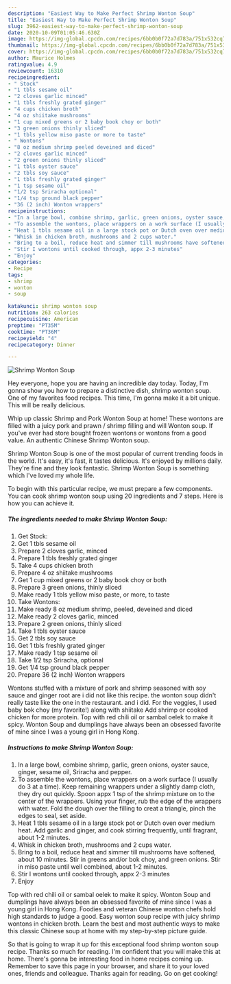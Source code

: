 ```yaml
---
description: "Easiest Way to Make Perfect Shrimp Wonton Soup"
title: "Easiest Way to Make Perfect Shrimp Wonton Soup"
slug: 3962-easiest-way-to-make-perfect-shrimp-wonton-soup
date: 2020-10-09T01:05:46.630Z
image: https://img-global.cpcdn.com/recipes/6bb0b0f72a7d783a/751x532cq70/shrimp-wonton-soup-recipe-main-photo.jpg
thumbnail: https://img-global.cpcdn.com/recipes/6bb0b0f72a7d783a/751x532cq70/shrimp-wonton-soup-recipe-main-photo.jpg
cover: https://img-global.cpcdn.com/recipes/6bb0b0f72a7d783a/751x532cq70/shrimp-wonton-soup-recipe-main-photo.jpg
author: Maurice Holmes
ratingvalue: 4.9
reviewcount: 16310
recipeingredient:
- " Stock"
- "1 tbls sesame oil"
- "2 cloves garlic minced"
- "1 tbls freshly grated ginger"
- "4 cups chicken broth"
- "4 oz shiitake mushrooms"
- "1 cup mixed greens or 2 baby book choy or both"
- "3 green onions thinly sliced"
- "1 tbls yellow miso paste or more to taste"
- " Wontons"
- "8 oz medium shrimp peeled deveined and diced"
- "2 cloves garlic minced"
- "2 green onions thinly sliced"
- "1 tbls oyster sauce"
- "2 tbls soy sauce"
- "1 tbls freshly grated ginger"
- "1 tsp sesame oil"
- "1/2 tsp Sriracha optional"
- "1/4 tsp ground black pepper"
- "36 (2 inch) Wonton wrappers"
recipeinstructions:
- "In a large bowl, combine shrimp, garlic, green onions, oyster sauce, ginger, sesame oil, Sriracha and pepper."
- "To assemble the wontons, place wrappers on a work surface (I usually do 3 at a time). Keep remaining wrappers under a slightly damp cloth, they dry out quickly. Spoon appx 1 tsp of the shrimp mixture on to the center of the wrappers. Using your finger, rub the edge of the wrappers with water. Fold the dough over the filling to creat a triangle, pinch the edges to seal, set aside."
- "Heat 1 tbls sesame oil in a large stock pot or Dutch oven over medium heat. Add garlic and ginger, and cook stirring frequently, until fragrant, about 1-2 minutes."
- "Whisk in chicken broth, mushrooms and 2 cups water."
- "Bring to a boil, reduce heat and simmer till mushrooms have softened, about 10 minutes. Stir in greens and/or bok choy, and green onions. Stir in miso paste until well combined, about 1-2 minutes."
- "Stir I wontons until cooked through, appx 2-3 minutes"
- "Enjoy"
categories:
- Recipe
tags:
- shrimp
- wonton
- soup

katakunci: shrimp wonton soup 
nutrition: 263 calories
recipecuisine: American
preptime: "PT35M"
cooktime: "PT36M"
recipeyield: "4"
recipecategory: Dinner

---
```



![Shrimp Wonton Soup](https://img-global.cpcdn.com/recipes/6bb0b0f72a7d783a/751x532cq70/shrimp-wonton-soup-recipe-main-photo.jpg)

Hey everyone, hope you are having an incredible day today. Today, I'm gonna show you how to prepare a distinctive dish, shrimp wonton soup. One of my favorites food recipes. This time, I'm gonna make it a bit unique. This will be really delicious.

Whip up classic Shrimp and Pork Wonton Soup at home! These wontons are filled with a juicy pork and prawn / shrimp filling and will Wonton soup. If you&#39;ve ever had store bought frozen wontons or wontons from a good value. An authentic Chinese Shrimp Wonton soup.

Shrimp Wonton Soup is one of the most popular of current trending foods in the world. It's easy, it's fast, it tastes delicious. It's enjoyed by millions daily. They're fine and they look fantastic. Shrimp Wonton Soup is something which I've loved my whole life.


To begin with this particular recipe, we must prepare a few components. You can cook shrimp wonton soup using 20 ingredients and 7 steps. Here is how you can achieve it.

<!--inarticleads1-->

##### The ingredients needed to make Shrimp Wonton Soup:

1. Get  Stock:
1. Get 1 tbls sesame oil
1. Prepare 2 cloves garlic, minced
1. Prepare 1 tbls freshly grated ginger
1. Take 4 cups chicken broth
1. Prepare 4 oz shiitake mushrooms
1. Get 1 cup mixed greens or 2 baby book choy or both
1. Prepare 3 green onions, thinly sliced
1. Make ready 1 tbls yellow miso paste, or more, to taste
1. Take  Wontons:
1. Make ready 8 oz medium shrimp, peeled, deveined and diced
1. Make ready 2 cloves garlic, minced
1. Prepare 2 green onions, thinly sliced
1. Take 1 tbls oyster sauce
1. Get 2 tbls soy sauce
1. Get 1 tbls freshly grated ginger
1. Make ready 1 tsp sesame oil
1. Take 1/2 tsp Sriracha, optional
1. Get 1/4 tsp ground black pepper
1. Prepare 36 (2 inch) Wonton wrappers


Wontons stuffed with a mixture of pork and shrimp seasoned with soy sauce and ginger root are i did not like this recipe. the wonton soup didn&#39;t really taste like the one in the restaurant. and i did. For the veggies, I used baby bok choy (my favorite!) along with shiitake Add shrimp or cooked chicken for more protein. Top with red chili oil or sambal oelek to make it spicy. Wonton Soup and dumplings have always been an obsessed favorite of mine since I was a young girl in Hong Kong. 

<!--inarticleads2-->

##### Instructions to make Shrimp Wonton Soup:

1. In a large bowl, combine shrimp, garlic, green onions, oyster sauce, ginger, sesame oil, Sriracha and pepper.
1. To assemble the wontons, place wrappers on a work surface (I usually do 3 at a time). Keep remaining wrappers under a slightly damp cloth, they dry out quickly. Spoon appx 1 tsp of the shrimp mixture on to the center of the wrappers. Using your finger, rub the edge of the wrappers with water. Fold the dough over the filling to creat a triangle, pinch the edges to seal, set aside.
1. Heat 1 tbls sesame oil in a large stock pot or Dutch oven over medium heat. Add garlic and ginger, and cook stirring frequently, until fragrant, about 1-2 minutes.
1. Whisk in chicken broth, mushrooms and 2 cups water.
1. Bring to a boil, reduce heat and simmer till mushrooms have softened, about 10 minutes. Stir in greens and/or bok choy, and green onions. Stir in miso paste until well combined, about 1-2 minutes.
1. Stir I wontons until cooked through, appx 2-3 minutes
1. Enjoy


Top with red chili oil or sambal oelek to make it spicy. Wonton Soup and dumplings have always been an obsessed favorite of mine since I was a young girl in Hong Kong. Foodies and veteran Chinese wonton chefs hold high standards to judge a good. Easy wonton soup recipe with juicy shrimp wontons in chicken broth. Learn the best and most authentic ways to make this classic Chinese soup at home with my step-by-step picture guide. 

So that is going to wrap it up for this exceptional food shrimp wonton soup recipe. Thanks so much for reading. I'm confident that you will make this at home. There's gonna be interesting food in home recipes coming up. Remember to save this page in your browser, and share it to your loved ones, friends and colleague. Thanks again for reading. Go on get cooking!
